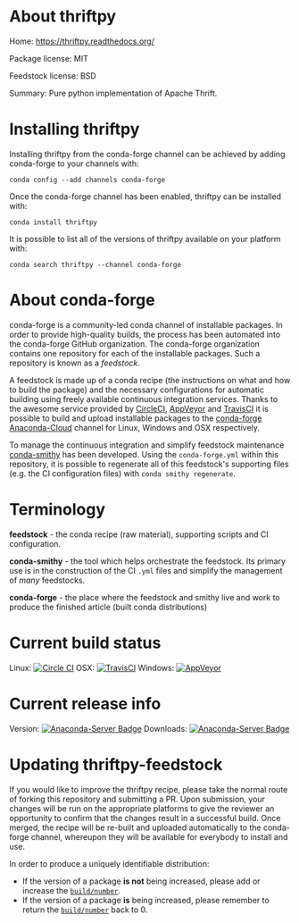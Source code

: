 About thriftpy
==============

Home: https://thriftpy.readthedocs.org/

Package license: MIT

Feedstock license: BSD

Summary: Pure python implementation of Apache Thrift.



Installing thriftpy
===================

Installing thriftpy from the conda-forge channel can be achieved by adding conda-forge to your channels with:

```
conda config --add channels conda-forge
```

Once the conda-forge channel has been enabled, thriftpy can be installed with:

```
conda install thriftpy
```

It is possible to list all of the versions of thriftpy available on your platform with:

```
conda search thriftpy --channel conda-forge
```


About conda-forge
=================

conda-forge is a community-led conda channel of installable packages.
In order to provide high-quality builds, the process has been automated into the
conda-forge GitHub organization. The conda-forge organization contains one repository 
for each of the installable packages. Such a repository is known as a *feedstock*.

A feedstock is made up of a conda recipe (the instructions on what and how to build
the package) and the necessary configurations for automatic building using freely
available continuous integration services. Thanks to the awesome service provided by
[CircleCI](https://circleci.com/), [AppVeyor](http://www.appveyor.com/)
and [TravisCI](https://travis-ci.org/) it is possible to build and upload installable
packages to the [conda-forge](https://anaconda.org/conda-forge)
[Anaconda-Cloud](http://docs.anaconda.org/) channel for Linux, Windows and OSX respectively.

To manage the continuous integration and simplify feedstock maintenance
[conda-smithy](http://github.com/conda-forge/conda-smithy) has been developed.
Using the ``conda-forge.yml`` within this repository, it is possible to regenerate all of
this feedstock's supporting files (e.g. the CI configuration files) with ``conda smithy regenerate``.


Terminology
===========

**feedstock** - the conda recipe (raw material), supporting scripts and CI configuration.

**conda-smithy** - the tool which helps orchestrate the feedstock.
                   Its primary use is in the construction of the CI ``.yml`` files
                   and simplify the management of *many* feedstocks.

**conda-forge** - the place where the feedstock and smithy live and work to
                  produce the finished article (built conda distributions)

Current build status
====================
Linux: [![Circle CI](https://circleci.com/gh/conda-forge/thriftpy-feedstock.svg?style=svg)](https://circleci.com/gh/conda-forge/thriftpy-feedstock)
OSX: [![TravisCI](https://travis-ci.org/conda-forge/thriftpy-feedstock.svg?branch=master)](https://travis-ci.org/conda-forge/thriftpy-feedstock) 
Windows: [![AppVeyor](https://ci.appveyor.com/api/projects/status/github/conda-forge/thriftpy-feedstock?svg=True)](https://ci.appveyor.com/project/conda-forge/thriftpy-feedstock/branch/master)

Current release info
====================
Version: [![Anaconda-Server Badge](https://anaconda.org/conda-forge/thriftpy/badges/version.svg)](https://anaconda.org/conda-forge/thriftpy)
Downloads: [![Anaconda-Server Badge](https://anaconda.org/conda-forge/thriftpy/badges/downloads.svg)](https://anaconda.org/conda-forge/thriftpy)


Updating thriftpy-feedstock
===========================

If you would like to improve the thriftpy recipe, please take the normal
route of forking this repository and submitting a PR. Upon submission, your changes will
be run on the appropriate platforms to give the reviewer an opportunity to confirm that the
changes result in a successful build. Once merged, the recipe will be re-built and uploaded
automatically to the conda-forge channel, whereupon they will be available for everybody to
install and use.

In order to produce a uniquely identifiable distribution:
 * If the version of a package **is not** being increased, please add or increase
   the [``build/number``](http://conda.pydata.org/docs/building/meta-yaml.html#build-number-and-string). 
 * If the version of a package **is** being increased, please remember to return
   the [``build/number``](http://conda.pydata.org/docs/building/meta-yaml.html#build-number-and-string)
   back to 0.
